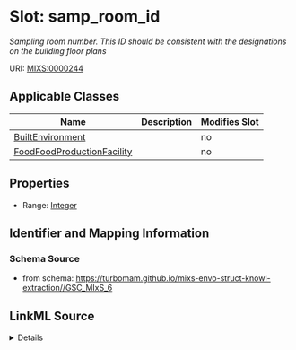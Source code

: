 # Slot: samp_room_id


_Sampling room number. This ID should be consistent with the designations on the building floor plans_



URI: [MIXS:0000244](https://w3id.org/mixs/0000244)



<!-- no inheritance hierarchy -->




## Applicable Classes

| Name | Description | Modifies Slot |
| --- | --- | --- |
[BuiltEnvironment](BuiltEnvironment.md) |  |  no  |
[FoodFoodProductionFacility](FoodFoodProductionFacility.md) |  |  no  |







## Properties

* Range: [Integer](Integer.md)





## Identifier and Mapping Information







### Schema Source


* from schema: https://turbomam.github.io/mixs-envo-struct-knowl-extraction//GSC_MIxS_6




## LinkML Source

<details>
```yaml
name: samp_room_id
description: Sampling room number. This ID should be consistent with the designations
  on the building floor plans
title: sampling room ID or name
notes:
- identifier
- room
from_schema: https://turbomam.github.io/mixs-envo-struct-knowl-extraction//GSC_MIxS_6
rank: 1000
slot_uri: MIXS:0000244
multivalued: false
alias: samp_room_id
domain_of:
- BuiltEnvironment
- FoodFoodProductionFacility
range: integer
required: false
recommended: false

```
</details>